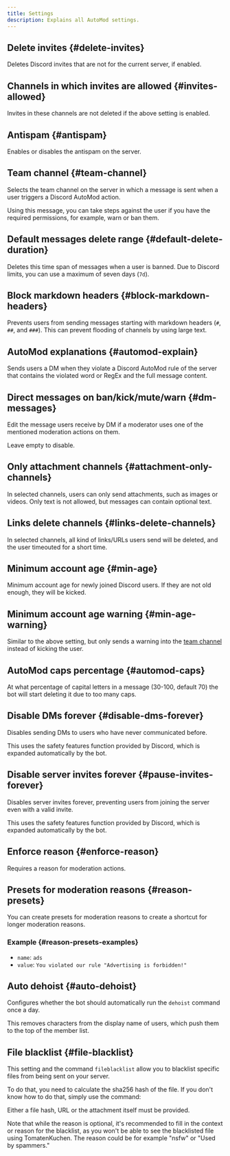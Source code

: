 ```yaml
---
title: Settings
description: Explains all AutoMod settings.
---
```


## Delete invites {#delete-invites}

Deletes Discord invites that are not for the current server, if enabled.

## Channels in which invites are allowed {#invites-allowed}

Invites in these channels are not deleted if the above setting is enabled.

## Antispam {#antispam}

Enables or disables the antispam on the server.

## Team channel {#team-channel}

Selects the team channel on the server in which a message is sent when a user triggers a Discord AutoMod action.

Using this message, you can take steps against the user if you have the required permissions, for example, warn or ban them.

## Default messages delete range {#default-delete-duration}

Deletes this time span of messages when a user is banned. Due to Discord limits, you can use a maximum of seven days (`7d`).

## Block markdown headers {#block-markdown-headers}

Prevents users from sending messages starting with markdown headers (`#`, `##`, and `###`). This can prevent flooding of channels by using large text.

## AutoMod explanations {#automod-explain}

Sends users a DM when they violate a Discord AutoMod rule of the server that contains the violated word or RegEx and the full message content.

## Direct messages on ban/kick/mute/warn {#dm-messages}

Edit the message users receive by DM if a moderator uses one of the mentioned moderation actions on them.

Leave empty to disable.

## Only attachment channels {#attachment-only-channels}

In selected channels, users can only send attachments, such as images or videos. Only text is not allowed, but messages can contain optional text.

## Links delete channels {#links-delete-channels}

In selected channels, all kind of links/URLs users send will be deleted, and the user timeouted for a short time.

## Minimum account age {#min-age}

Minimum account age for newly joined Discord users. If they are not old enough, they will be kicked.

## Minimum account age warning {#min-age-warning}

Similar to the above setting, but only sends a warning into the [team channel](#team-channel) instead of kicking the user.

## AutoMod caps percentage {#automod-caps}

At what percentage of capital letters in a message (30-100, default 70) the bot will start deleting it due to too many caps.

## Disable DMs forever {#disable-dms-forever}

Disables sending DMs to users who have never communicated before.

This uses the safety features function provided by Discord, which is expanded automatically by the bot.

## Disable server invites forever {#pause-invites-forever}

Disables server invites forever, preventing users from joining the server even with a valid invite.

This uses the safety features function provided by Discord, which is expanded automatically by the bot.

## Enforce reason {#enforce-reason}

Requires a reason for moderation actions.

## Presets for moderation reasons {#reason-presets}

You can create presets for moderation reasons to create a shortcut for longer moderation reasons.

### Example {#reason-presets-examples}

- `name`: `ads`
- `value`: `You violated our rule "Advertising is forbidden!"`

<Command name="mute" slash="user:User reason:ads" message="<User> ads"></Command>

## Auto dehoist {#auto-dehoist}

Configures whether the bot should automatically run the `dehoist` command once a day.

This removes characters from the display name of users, which push them to the top of the member list.

## File blacklist {#file-blacklist}

This setting and the command `fileblacklist` allow you to blacklist specific files from being sent on your server.

To do that, you need to calculate the sha256 hash of the file. If you don't know how to do that, simply use the command:

<Command name="fileblacklist add" slash="[url:A file URL or sha256 hash to blacklist] [file:The file you want to blacklist] [reason:The blacklist reason]" message="<User> [<Reason>]"></Command>

Either a file hash, URL or the attachment itself must be provided.

Note that while the reason is optional, it's recommended to fill in the context or reason for the blacklist, as you won't be able to see the blacklisted file using TomatenKuchen.
The reason could be for example "nsfw" or "Used by spammers."

